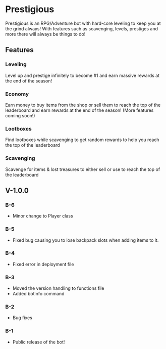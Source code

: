# Prestigious

Prestigious is an RPG/Adventure bot with hard-core leveling to keep you at the grind always! With features such as scavenging, levels, prestiges and more there will always be things to do!

## Features

### Leveling

Level up and prestige infinitely to become #1 and earn massive rewards at the end of the season!

### Economy

Earn money to buy items from the shop or sell them to reach the top of the leaderboard and earn rewards at the end of the season! (More features coming soon!)

### Lootboxes

Find lootboxes while scavenging to get random rewards to help you reach the top of the leaderboard

### Scavenging

Scavenge for items & lost treasures to either sell or use to reach the top of the leaderboard

## V-1.0.0

### B-6
-   Minor change to Player class

### B-5
-   Fixed bug causing you to lose backpack slots when adding items to it.

### B-4
-   Fixed error in deployment file

### B-3
-   Moved the version handling to functions file
-   Added botinfo command

### B-2
-   Bug fixes

### B-1
-   Public release of the bot!
